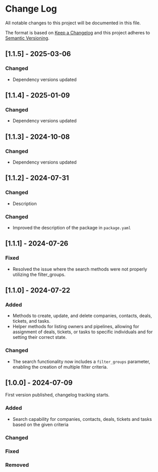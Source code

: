 # Change Log

All notable changes to this project will be documented in this file.

The format is based on [Keep a Changelog](https://keepachangelog.com/)
and this project adheres to [Semantic Versioning](https://semver.org/).

## [1.1.5] - 2025-03-06

### Changed

- Dependency versions updated

## [1.1.4] - 2025-01-09

### Changed

- Dependency versions updated

## [1.1.3] - 2024-10-08

### Changed

- Dependency versions updated

## [1.1.2] - 2024-07-31

### Changed

- Description

### Changed

- Improved the description of the package in `package.yaml`

## [1.1.1] - 2024-07-26

### Fixed

- Resolved the issue where the search methods were not properly utilizing the filter_groups.

## [1.1.0] - 2024-07-22

### Added

- Methods to create, update, and delete companies, contacts, deals, tickets, and tasks.
- Helper methods for listing owners and pipelines, allowing for assignment of deals, tickets, or tasks to specific individuals and for setting their correct state.

### Changed

- The search functionality now includes a `filter_groups` parameter, enabling the creation of multiple filter criteria.

## [1.0.0] - 2024-07-09

First version published, changelog tracking starts.

### Added

- Search capability for companies, contacts, deals, tickets and tasks based on the given criteria

### Changed

### Fixed

### Removed
